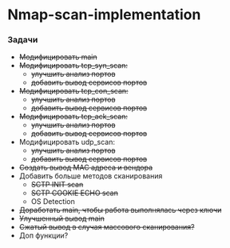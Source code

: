 # Nmap-scan-implementation
### Задачи
- ~~Модифицировать main~~
- ~~Модифицировать tcp_syn_scan:~~
	- ~~улучшить анализ портов~~
	- ~~добавить вывод сервисов портов~~
- ~~Модифицировать tcp_con_scan:~~
	- ~~улучшить анализ портов~~
	- ~~добавить вывод сервисов портов~~
- ~~Модифицировать tcp_ack_scan:~~
	- ~~улучшить анализ портов~~
	- ~~добавить вывод сервисов портов~~
- Модифицировать udp_scan:
	- ~~улучшить анализ портов~~
	- ~~добавить вывод сервисов портов~~
- ~~Создать вывод MAC адреса и вендора~~
- Добавить больше методов сканирования
	- ~~SCTP INIT scan~~
 	- ~~SCTP COOKIE ECHO scan~~
 	- OS Detection
- ~~Доработать main, чтобы работа выполнялась через ключи~~
- ~~Улучшенный вывод main~~
- ~~Сжатый вывод в случая массового сканирования?~~
- Доп функции? 

